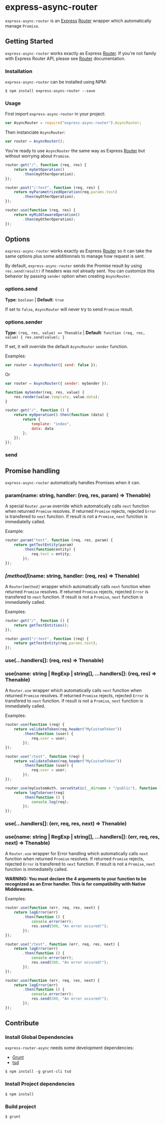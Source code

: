 # express-async-router

`express-async-router` is an [Express] [Router] wrapper which automatically manage `Promise`.

## Getting Started

`express-async-router` works exactly as Express [Router].
If you're not family with Express Router API, please see [Router] documentation.

### Installation

`express-async-router` can be installed using NPM:

```shell
$ npm install express-async-router --save
```

### Usage

First import `express-async-router` in your project:

```javascript
var AsyncRouter = require("express-async-router").AsyncRouter;
```

Then instanciate `AsyncRouter`:

```javascript
var router = AsyncRouter();
```

You're ready to use `AsyncRouter` the same way as Express [Router] but without worrying about `Promise`.

```javascript
router.get("/", function (req, res) {
	return myGetOperation()
		.then(myOtherOperation);
});

router.post("/:test", function (req, res) {
	return myParametrizedOperation(req.params.test)
		.then(myOtherOperation);
});

router.use(function (req, res) {
	return myMiddlewareOperation()
		.then(myOtherOperation);
});
```

## Options

`express-async-router` works exactly as Express [Router] so it can take the same options plus some additionnals to manage how request is sent.

By default, `express-async-router` sends the Promise result by using `res.send(result)` if headers was not already sent. You can customize this behavior by passing `sender` option when creating `AsyncRouter`.

### options.send

**Type**: `boolean` | **Default**: `true`

If set to `false`, `AsyncRouter` will never try to send `Promise` result.

### options.sender

**Type**: `(req, res, value) => Thenable` | **Default**: `function (req, res, value) { res.send(value); }`

If set, it will override the default `AsyncRouter` `sender` function.


Examples:
```javascript
var router = AsyncRouter({ send: false });
```
Or
```javascript
var router = AsyncRouter({ sender: mySender });

function mySender(req, res, value) { 
	res.render(value.template, value.data); 
}

router.get("/", function () {
	return myOperation().then(function (data) {
		return {
			template: "index",
			data: data
		};
	});
});
```

### send

## Promise handling

`express-async-router` automatically handles Promises when it can.

### param(name: string, handler: (req, res, param) => Thenable)

A special `Router.param` override which automatically calls `next` function when returned `Promise` resolves.
If returned `Promise` rejects, rejected `Error` is transfered to `next` function.
If result is not a `Promise`, `next` function is immediatelly called.

Example:
```javascript
router.param("test", function (req, res, param) {
	return getTestEntity(param)
		.then(function(entity) {
			req.test = entity;
		});
});
```

### _[method]_(name: string, handler: (req, res) => Thenable)

A `Router[method]` wrapper which automatically calls `next` function when returned `Promise` resolves.
If returned `Promise` rejects, rejected `Error` is transfered to `next` function.
If result is not a `Promise`, `next` function is immediatelly called.

Examples:
```javascript
router.get("/", function () {
	return getTestEntities();
});

router.post("/:test", function (req) {
	return getTestEntity(req.params.test);
});
```

### use(...handlers[]: (req, res) => Thenable)
### use(name: string | RegExp | string[], ...handlers[]: (req, res) => Thenable)

A `Router.use` wrapper which automatically calls `next` function when returned `Promise` resolves.
If returned `Promise` rejects, rejected `Error` is transfered to `next` function.
If result is not a `Promise`, `next` function is immediatelly called.

Examples:
```javascript
router.use(function (req) {
	return validateToken(req.header("MyCustomToken"))
		.then(function (user) {
			req.user = user;
		});
});

router.use("/test", function (req) {
	return validateToken(req.header("MyCustomToken"))
		.then(function (user) {
			req.user = user;
		});
});

router.use(myCustomAuth, serveStatic(__dirname + "/public"), function (req) {
	return logToServer(req)
		.then(function () {
			console.log(req);
		});
});

```

### use(...handlers[]: (err, req, res, next) => Thenable)
### use(name: string | RegExp | string[], ...handlers[]: (err, req, res, next) => Thenable)

A `Router.use` wrapper for Error handling which automatically calls `next` function when returned `Promise` resolves.
If returned `Promise` rejects, rejected `Error` is transfered to `next` function.
If result is not a `Promise`, `next` function is immediatelly called.

__WARNING: You must declare the 4 arguments to your function to be recognized as an Error handler. This is for compatibility with Native Middlewares.__

Examples:
```javascript
router.use(function (err, req, res, next) {
	return logError(err)
		.then(function () {
			console.error(err);
			res.send(500, "An error occured!");
		});
});

router.use("/test", function (err, req, res, next) {
	return logError(err)
		.then(function () {
			console.error(err);
			res.send(500, "An error occured!");
		});
});

router.use(function (err, req, res, next) {
	return logError(err)
		.then(function () {
			console.error(err);
			res.send(500, "An error occured!");
		});
});
```

## Contribute

### Install Global Dependencies

`express-router-async` needs some development dependencies:

* [Grunt](http://gruntjs.com)
* [tsd](http://definitelytyped.org/tsd/)

```shell
$ npm install -g grunt-cli tsd
```

### Install Project dependencies

```shell
$ npm install
```

### Build project

```shell
$ grunt
```


[Express]: http://expressjs.com/
[Router]: http://expressjs.com/4x/api.html#router